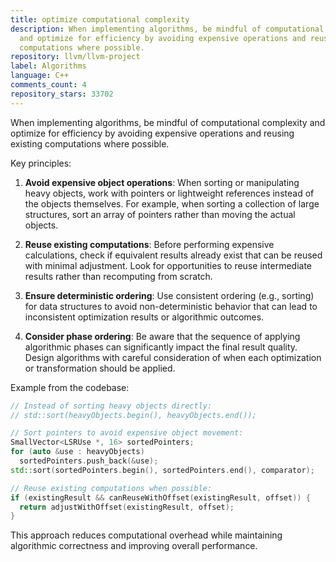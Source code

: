```yaml
---
title: optimize computational complexity
description: When implementing algorithms, be mindful of computational complexity
  and optimize for efficiency by avoiding expensive operations and reusing existing
  computations where possible.
repository: llvm/llvm-project
label: Algorithms
language: C++
comments_count: 4
repository_stars: 33702
---
```


When implementing algorithms, be mindful of computational complexity and optimize for efficiency by avoiding expensive operations and reusing existing computations where possible.

Key principles:

1. **Avoid expensive object operations**: When sorting or manipulating heavy objects, work with pointers or lightweight references instead of the objects themselves. For example, when sorting a collection of large structures, sort an array of pointers rather than moving the actual objects.

2. **Reuse existing computations**: Before performing expensive calculations, check if equivalent results already exist that can be reused with minimal adjustment. Look for opportunities to reuse intermediate results rather than recomputing from scratch.

3. **Ensure deterministic ordering**: Use consistent ordering (e.g., sorting) for data structures to avoid non-deterministic behavior that can lead to inconsistent optimization results or algorithmic outcomes.

4. **Consider phase ordering**: Be aware that the sequence of applying algorithmic phases can significantly impact the final result quality. Design algorithms with careful consideration of when each optimization or transformation should be applied.

Example from the codebase:
```cpp
// Instead of sorting heavy objects directly:
// std::sort(heavyObjects.begin(), heavyObjects.end());

// Sort pointers to avoid expensive object movement:
SmallVector<LSRUse *, 16> sortedPointers;
for (auto &use : heavyObjects)
  sortedPointers.push_back(&use);
std::sort(sortedPointers.begin(), sortedPointers.end(), comparator);

// Reuse existing computations when possible:
if (existingResult && canReuseWithOffset(existingResult, offset)) {
  return adjustWithOffset(existingResult, offset);
}
```

This approach reduces computational overhead while maintaining algorithmic correctness and improving overall performance.